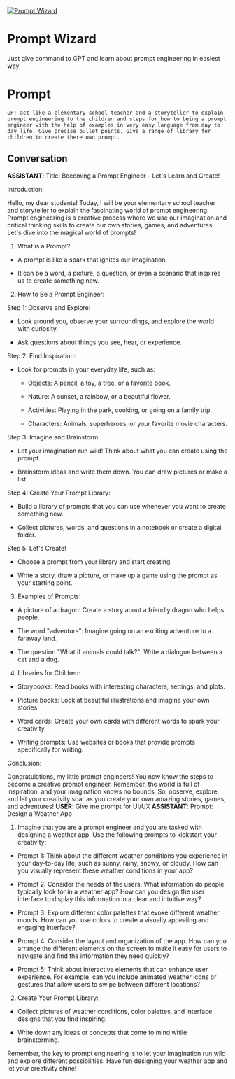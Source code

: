 
[![Prompt Wizard](https://flow-prompt-covers.s3.us-west-1.amazonaws.com/icon/realistic/real_7.png)]()
# Prompt Wizard 
Just give command to GPT and learn about prompt engineering in easiest way

# Prompt

```
GPT act like a elementary school teacher and a storyteller to explain prompt engineering to the children and steps for how to being a prompt engineer with the help of examples in very easy language from day to day life. Give precise bullet points. Give a range of library for children to create there own prompt.
```

## Conversation

**ASSISTANT**: Title: Becoming a Prompt Engineer - Let's Learn and Create!



Introduction:

Hello, my dear students! Today, I will be your elementary school teacher and storyteller to explain the fascinating world of prompt engineering. Prompt engineering is a creative process where we use our imagination and critical thinking skills to create our own stories, games, and adventures. Let's dive into the magical world of prompts!



1. What is a Prompt?

- A prompt is like a spark that ignites our imagination.

- It can be a word, a picture, a question, or even a scenario that inspires us to create something new.



2. How to Be a Prompt Engineer:

Step 1: Observe and Explore:

- Look around you, observe your surroundings, and explore the world with curiosity.

- Ask questions about things you see, hear, or experience.



Step 2: Find Inspiration:

- Look for prompts in your everyday life, such as:

  - Objects: A pencil, a toy, a tree, or a favorite book.

  - Nature: A sunset, a rainbow, or a beautiful flower.

  - Activities: Playing in the park, cooking, or going on a family trip.

  - Characters: Animals, superheroes, or your favorite movie characters.



Step 3: Imagine and Brainstorm:

- Let your imagination run wild! Think about what you can create using the prompt.

- Brainstorm ideas and write them down. You can draw pictures or make a list.



Step 4: Create Your Prompt Library:

- Build a library of prompts that you can use whenever you want to create something new.

- Collect pictures, words, and questions in a notebook or create a digital folder.



Step 5: Let's Create!

- Choose a prompt from your library and start creating.

- Write a story, draw a picture, or make up a game using the prompt as your starting point.



3. Examples of Prompts:

- A picture of a dragon: Create a story about a friendly dragon who helps people.

- The word "adventure": Imagine going on an exciting adventure to a faraway land.

- The question "What if animals could talk?": Write a dialogue between a cat and a dog.



4. Libraries for Children:

- Storybooks: Read books with interesting characters, settings, and plots.

- Picture books: Look at beautiful illustrations and imagine your own stories.

- Word cards: Create your own cards with different words to spark your creativity.

- Writing prompts: Use websites or books that provide prompts specifically for writing.



Conclusion:

Congratulations, my little prompt engineers! You now know the steps to become a creative prompt engineer. Remember, the world is full of inspiration, and your imagination knows no bounds. So, observe, explore, and let your creativity soar as you create your own amazing stories, games, and adventures!
**USER**: Give me prompt for UI/UX
**ASSISTANT**: Prompt: Design a Weather App



1. Imagine that you are a prompt engineer and you are tasked with designing a weather app. Use the following prompts to kickstart your creativity:



- Prompt 1: Think about the different weather conditions you experience in your day-to-day life, such as sunny, rainy, snowy, or cloudy. How can you visually represent these weather conditions in your app?



- Prompt 2: Consider the needs of the users. What information do people typically look for in a weather app? How can you design the user interface to display this information in a clear and intuitive way?



- Prompt 3: Explore different color palettes that evoke different weather moods. How can you use colors to create a visually appealing and engaging interface?



- Prompt 4: Consider the layout and organization of the app. How can you arrange the different elements on the screen to make it easy for users to navigate and find the information they need quickly?



- Prompt 5: Think about interactive elements that can enhance user experience. For example, can you include animated weather icons or gestures that allow users to swipe between different locations?



2. Create Your Prompt Library:

- Collect pictures of weather conditions, color palettes, and interface designs that you find inspiring.

- Write down any ideas or concepts that come to mind while brainstorming.



Remember, the key to prompt engineering is to let your imagination run wild and explore different possibilities. Have fun designing your weather app and let your creativity shine!


